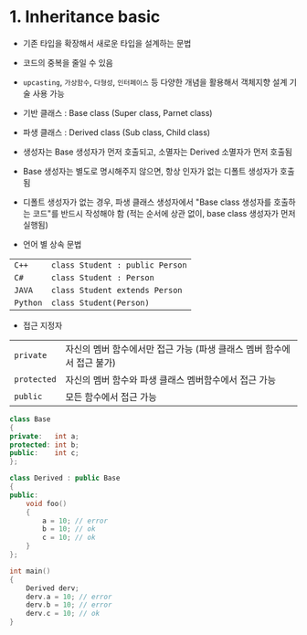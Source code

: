 # 1. Inheritance basic
- 기존 타입을 확장해서 새로운 타입을 설계하는 문법
- 코드의 중복을 줄일 수 있음
- `upcasting`, `가상함수`, `다형성`, `인터페이스` 등 다양한 개념을 활용해서 객체지향 설계 기술 사용 가능
- 기반 클래스 : Base class (Super class, Parnet class)
- 파생 클래스 : Derived class (Sub class, Child class)
- 생성자는 Base 생성자가 먼저 호출되고, 소멸자는 Derived 소멸자가 먼저 호출됨
- Base 생성자는 별도로 명시해주지 않으면, 항상 인자가 없는 디폴트 생성자가 호출됨
- 디폴트 생성자가 없는 경우, 파생 클래스 생성자에서 "Base class 생성자를 호출하는 코드"를 반드시 작성해야 함 (적는 순서에 상관 없이, base class 생성자가 먼저 실행됨)

- 언어 별 상속 문법

|||
|-|-|
|`C++`| `class Student : public Person`|
|`C#`| `class Student : Person`|
|`JAVA`| `class Student extends Person`|
|`Python`| `class Student(Person)` |

- 접근 지정자

|||
|-|-|
|`private`| 자신의 멤버 함수에서만 접근 가능 (파생 클래스 멤버 함수에서 접근 불가)|
|`protected`| 자신의 멤버 함수와 파생 클래스 멤버함수에서 접근 가능|
|`public`| 모든 함수에서 접근 가능|

```cpp
class Base
{
private:   int a;
protected: int b;
public:    int c;
};

class Derived : public Base
{
public:
    void foo()
    {
        a = 10; // error
        b = 10; // ok
        c = 10; // ok 
    }
};

int main()
{
    Derived derv;
    derv.a = 10; // error
    derv.b = 10; // error
    derv.c = 10; // ok
}
```